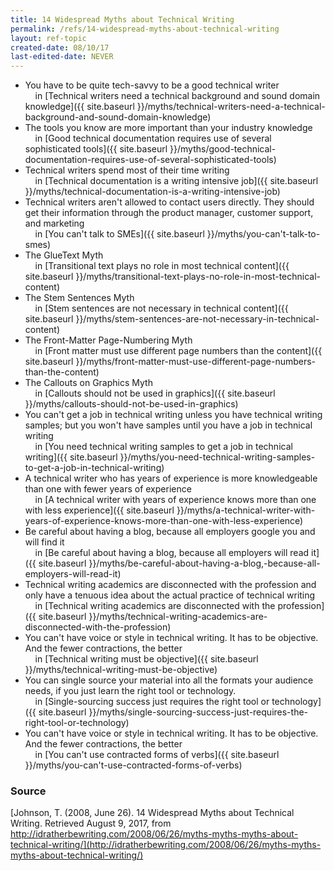 ```yaml
---
title: 14 Widespread Myths about Technical Writing
permalink: /refs/14-widespread-myths-about-technical-writing
layout: ref-topic
created-date: 08/10/17
last-edited-date: NEVER
---
```


* You have to be quite tech-savvy to be a good technical writer<br />&nbsp;&nbsp;&nbsp;&nbsp;in [Technical writers need a technical background and sound domain knowledge]({{ site.baseurl }}/myths/technical-writers-need-a-technical-background-and-sound-domain-knowledge)
* The tools you know are more important than your industry knowledge<br />&nbsp;&nbsp;&nbsp;&nbsp;in [Good technical documentation requires use of several sophisticated tools]({{ site.baseurl }}/myths/good-technical-documentation-requires-use-of-several-sophisticated-tools)
* Technical writers spend most of their time writing<br />&nbsp;&nbsp;&nbsp;&nbsp;in [Technical documentation is a writing intensive job]({{ site.baseurl }}/myths/technical-documentation-is-a-writing-intensive-job)
* Technical writers aren't allowed to contact users directly. They should get their information through the product manager, customer support, and marketing<br />&nbsp;&nbsp;&nbsp;&nbsp;in [You can't talk to SMEs]({{ site.baseurl }}/myths/you-can't-talk-to-smes)
* The GlueText Myth<br />&nbsp;&nbsp;&nbsp;&nbsp;in [Transitional text plays no role in most technical content]({{ site.baseurl }}/myths/transitional-text-plays-no-role-in-most-technical-content)
* The Stem Sentences Myth<br />&nbsp;&nbsp;&nbsp;&nbsp;in [Stem sentences are not necessary in technical content]({{ site.baseurl }}/myths/stem-sentences-are-not-necessary-in-technical-content)
* The Front-Matter Page-Numbering Myth<br />&nbsp;&nbsp;&nbsp;&nbsp;in [Front matter must use different page numbers than the content]({{ site.baseurl }}/myths/front-matter-must-use-different-page-numbers-than-the-content)
* The Callouts on Graphics Myth<br />&nbsp;&nbsp;&nbsp;&nbsp;in [Callouts should not be used in graphics]({{ site.baseurl }}/myths/callouts-should-not-be-used-in-graphics)
* You can't get a job in technical writing unless you have technical writing samples; but you won't have samples until you have a job in technical writing<br />&nbsp;&nbsp;&nbsp;&nbsp;in [You need technical writing samples to get a job in technical writing]({{ site.baseurl }}/myths/you-need-technical-writing-samples-to-get-a-job-in-technical-writing)
* A technical writer who has years of experience is more knowledgeable than one with fewer years of experience<br />&nbsp;&nbsp;&nbsp;&nbsp;in [A technical writer with years of experience knows more than one with less experience]({{ site.baseurl }}/myths/a-technical-writer-with-years-of-experience-knows-more-than-one-with-less-experience)
* Be careful about having a blog, because all employers google you and will  find it<br />&nbsp;&nbsp;&nbsp;&nbsp;in [Be careful about having a blog, because all employers will read it]({{ site.baseurl }}/myths/be-careful-about-having-a-blog,-because-all-employers-will-read-it)
* Technical writing academics are disconnected with the profession and only have a tenuous idea about the actual practice of technical writing<br />&nbsp;&nbsp;&nbsp;&nbsp;in [Technical writing academics are disconnected with the profession]({{ site.baseurl }}/myths/technical-writing-academics-are-disconnected-with-the-profession)
* You can't have voice or style in technical writing. It has to be objective. And the fewer contractions, the better<br />&nbsp;&nbsp;&nbsp;&nbsp;in [Technical writing must be objective]({{ site.baseurl }}/myths/technical-writing-must-be-objective)
* You can single source your material into all the formats your audience needs, if you just learn the right tool or technology.<br />&nbsp;&nbsp;&nbsp;&nbsp;in [Single-sourcing success just requires the right tool or technology]({{ site.baseurl }}/myths/single-sourcing-success-just-requires-the-right-tool-or-technology)
* You can't have voice or style in technical writing. It has to be objective. And the fewer contractions, the better<br />&nbsp;&nbsp;&nbsp;&nbsp;in [You can't use contracted forms of verbs]({{ site.baseurl }}/myths/you-can't-use-contracted-forms-of-verbs)

### Source

[Johnson, T. (2008, June 26). 14 Widespread Myths about Technical Writing. Retrieved August 9, 2017, from http://idratherbewriting.com/2008/06/26/myths-myths-myths-about-technical-writing/](http://idratherbewriting.com/2008/06/26/myths-myths-myths-about-technical-writing/)
